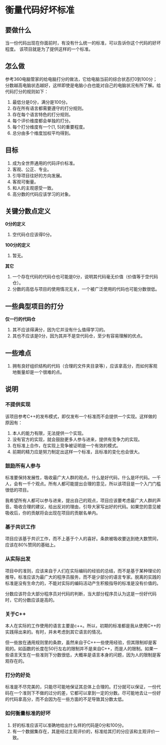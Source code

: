 <h1>衡量代码好坏标准</h1>

<h2>要做什么</h2>

当一份代码出现在你面前时，有没有什么统一的标准，可以告诉你这个代码的好坏程度。
该项目就是为了提供这样的一个标准。

<h2>怎么做</h2>

参考360电脑管家的给电脑打分的做法，它给电脑当前的综合状态打0到100分；分数越高电脑状态越好，这样即使是电脑小白也能对自己的电脑状况有所了解。给代码打分的规则如下：

1. 最低分是0分，满分是100分。
2. 存在所有语言都需要遵守的打分规则。
3. 存在每个语言特色的打分规则。
4. 每个评价维度都会单独的打分。
5. 每个打分维度有一个[1, 5]的重要程度。
6. 总分由多个维度加权平均得到。


<h2>目标</h2>

1. 成为全世界通用的代码评价标准。
2. 客观、公正、专业。
3. 引导项目往好的方向发展。
4. 客观可衡量。
5. 和人的主观感受一致。
6. 高分数的代码应该学习的对象。

<h2>关键分数点定义</h2>

**0分的定义**

1. 空代码仓应该得0分。

**100分的定义**

1. 暂无。

**其它**

1. 一个存在代码的代码仓也可能是0分，说明其代码毫无价值（价值等于空代码仓）。
2. 分数的高低与项目的使用情况无关，一个被广泛使用的代码也可能分数很低。

<h2>一些典型项目的打分</h2>

**仅一行的代码仓**

1. 其不应该得满分，因为它并没有什么值得学习的。
2. 其也不应该是0分，因为其并不是空代码仓，至少有容易理解的优点。

<h2>一些难点</h2>

1. 拥有良好组织结构的代码（合理的文件夹目录等），应该拿高分，而如何客观地衡量却是一个很难的点。


<h2>说明</h2>

<h3>不提供实现</h3>

该项目参考C++的发布模式，即仅发布一个标准而不会提供一个实现。这样做的原因有：

1. 本人的能力有限，无法提供一个实现。
2. 没有官方的实现，就会鼓励更多人参与进来，提供有竞争力的实现。
3. 在标准上合作，在实现上竞争被证明是一个有效的模式。
4. 前期的精力应是努力制定出这样一个标准，且标准的变化也会很大。

<h3>鼓励所有人参与</h3>

标准要保持发展性，吸收最广大人群的观点。什么是好代码，什么是坏代码。一千人，会有一千个观点。所有人都可能提出合理的意见，所以该项目是一个入门门槛很低的项目。

我希望所有人都可以参与进来，提出自己的观点，项目应该要考虑最广大人群的声音。吸收合理的建议，给出反对的理由，引导大家写出好的代码。如果您的意见被吸收后，你的贡献将会出现在项目的贡献名单内。

<h3>基于共识工作</h3>

项目应该基于共识工作，而不上基于个人的喜好。条款被吸收要达到绝大数赞同，应该在80%赞同的基础上。

<h3>从实际出发</h3>

项目中的准则，应该来自于人们在实际编码的经验的总结，而不是基于某种理论的推导。标准应该为最广大的程序员服务，而不是少部分的语言专家。脱离的实践的标准是没有生命力的，不能对实际的编码活动产生积极指导的标准是没有价值的。

分数应该符合大部分程序员对代码的判断，当大部分程序员认为这是一份好代码时，它的分数应该是高的。

<h3>关于C++</h3>

本人在实际的工作使用的语言主要是c++。所以，初期的标准都是我从使用C++的实践得出来的。有时，并未考虑到其它语言的情况。

但一些放在通用规则里的条款，虽然来自于C++一些使用经验，但其限制却是客观的。如函数的长度在50行左右的限制并不是来自C++，而是人的限制。如果一些语言天生在一些准则下分数很低，大概率是语言本身的问题，因为人的限制是客观存在的。

<h3>打分的好处</h3>

标准是不尽完美的，只能尽可能地保证其总体上合理的。打分就可以保证，一份代码在一个准则下不做的过分的差，它都可以拿到一定的分数。尽可能地去让一份好的代码拿高分，而不会因为在一些方面的不足导致其分数太低。

<h3>如何衡量标准的好坏</h3>

1. 好的标准应该可以准确地给出什么样的代码是0分和100分。
2. 有一个数据集存在，其是经过主观评价的，标准给其打的分应该和主观评价一致。